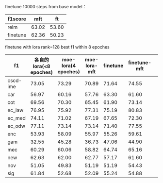 finetune 10000 steps from base model：

| f1score  | mft   | ft    |
| -------- | ----- | ----- |
| relm     | 63.02 | 53.60 |
| finetune | 62.36 | 50.23 |

finetune with lora rank=128 best f1 within 8 epoches

| f1       | 各自的lora(<8 epoches) | moe-lora(4 epoches) | moe-lora-mft | finetune | finetune-mft |      |
| -------- | ---------------------- | ------------------- | ------------ | -------- | ------------ | ---- |
| cscd-ime | 73.05                  | 73.29               | 70.89        | 71.64    | 74.55        |      |
| car      | 56.97                  | 60.16               | 57.76        | 63.30    | 61.60        |      |
| cot      | 69.56                  | 70.30               | 65.45        | 61.90    | 73.14        |      |
| ec_law   | 76.95                  | 75.92               | 77.31        | 75.19    | 80.83        |      |
| ec_med   | 74.11                  | 71.02               | 67.19        | 67.65    | 72.30        |      |
| ec_odw   | 77.11                  | 73.14               | 73.14        | 71.40    | 77.55        |      |
| enc      | 53.93                  | 58.09               | 55.97        | 55.26    | 59.61        |      |
| gam      | 32.55                  | 45.28               | 36.73        | 47.06    | 44.90        |      |
| mec      | 60.29                  | 60.06               | 58.82        | 64.74    | 65.16        |      |
| new      | 62.63                  | 62.00               | 62.77        | 57.17    | 61.60        |      |
| nov      | 51.05                  | 49.83               | 51.19        | 51.19    | 54.43        |      |
| sig      | 61.84                  | 52.68               | 52.09        | 55.24    | 54.88        |      |
